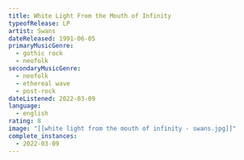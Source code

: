 ```yaml
---
title: White Light From the Mouth of Infinity
typeofRelease: LP
artist: Swans
dateReleased: 1991-06-05
primaryMusicGenre:
  - gothic rock
  - neofolk
secondaryMusicGenre:
  - neofolk
  - ethereal wave
  - post-rock
dateListened: 2022-03-09
language:
  - english
rating: 8
image: "[[white light from the mouth of infinity - swans.jpg]]"
complete_instances:
  - 2022-03-09
---
```

